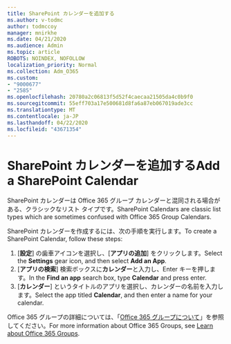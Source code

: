 ```yaml
---
title: SharePoint カレンダーを追加する
ms.author: v-todmc
author: todmccoy
manager: mnirkhe
ms.date: 04/21/2020
ms.audience: Admin
ms.topic: article
ROBOTS: NOINDEX, NOFOLLOW
localization_priority: Normal
ms.collection: Adm_O365
ms.custom:
- "9000677"
- "2585"
ms.openlocfilehash: 20780a2c06813f5d52f4caecaa21505da4c0b9f0
ms.sourcegitcommit: 55eff703a17e500681d8fa6a87eb067019ade3cc
ms.translationtype: MT
ms.contentlocale: ja-JP
ms.lasthandoff: 04/22/2020
ms.locfileid: "43671354"
---
```

# <a name="add-a-sharepoint-calendar"></a><span data-ttu-id="83fe0-102">SharePoint カレンダーを追加する</span><span class="sxs-lookup"><span data-stu-id="83fe0-102">Add a SharePoint Calendar</span></span>

<span data-ttu-id="83fe0-103">SharePoint カレンダーは Office 365 グループ カレンダーと混同される場合がある、クラシックなリスト タイプです。</span><span class="sxs-lookup"><span data-stu-id="83fe0-103">SharePoint Calendars are classic list types which are sometimes confused with Office 365 Group Calendars.</span></span>
 
<span data-ttu-id="83fe0-104">SharePoint カレンダーを作成するには、次の手順を実行します。</span><span class="sxs-lookup"><span data-stu-id="83fe0-104">To create a SharePoint Calendar, follow these steps:</span></span>
 
1.  <span data-ttu-id="83fe0-105">[**設定**] の歯車アイコンを選択し、[**アプリの追加**] をクリックします。</span><span class="sxs-lookup"><span data-stu-id="83fe0-105">Select the **Settings** gear icon, and then select **Add an App**.</span></span>
2.  <span data-ttu-id="83fe0-106">[**アプリの検索**] 検索ボックスに**カレンダー**と入力し、Enter キーを押します。</span><span class="sxs-lookup"><span data-stu-id="83fe0-106">In the **Find an app** search box, type **Calendar** and press enter.</span></span>
3.  <span data-ttu-id="83fe0-107">[**カレンダー**] というタイトルのアプリを選択し、カレンダーの名前を入力します。</span><span class="sxs-lookup"><span data-stu-id="83fe0-107">Select the app titled **Calendar**, and then enter a name for your calendar.</span></span>

<span data-ttu-id="83fe0-108">Office 365 グループの詳細については、「[Office 365 グループについて](https://support.office.com/article/Learn-about-Office-365-groups-b565caa1-5c40-40ef-9915-60fdb2d97fa2)」を参照してください。</span><span class="sxs-lookup"><span data-stu-id="83fe0-108">For more information about Office 365 Groups, see [Learn about Office 365 Groups](https://support.office.com/article/Learn-about-Office-365-groups-b565caa1-5c40-40ef-9915-60fdb2d97fa2).</span></span>

